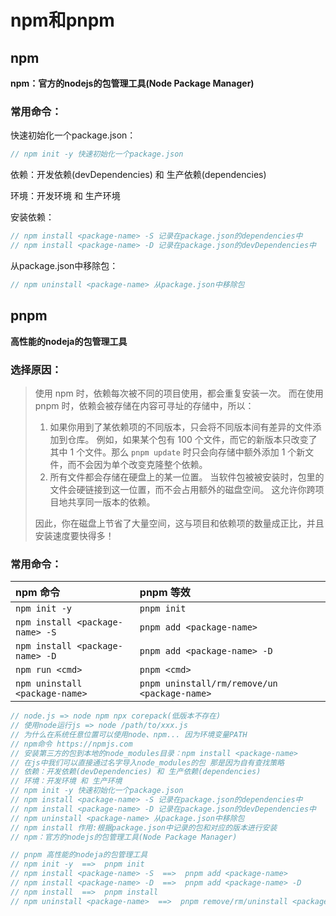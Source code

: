 # npm和pnpm

## npm

**npm：官方的nodejs的包管理工具(Node Package Manager)**

### 常用命令：

快速初始化一个package.json：

```js
// npm init -y 快速初始化一个package.json
```

依赖：开发依赖(devDependencies) 和 生产依赖(dependencies)

环境：开发环境 和 生产环境

安装依赖：

```js
// npm install <package-name> -S 记录在package.json的dependencies中       【生产依赖】
// npm install <package-name> -D 记录在package.json的devDependencies中    【开发依赖】
```

从package.json中移除包：

```js
// npm uninstall <package-name> 从package.json中移除包
```

## pnpm

**高性能的nodeja的包管理工具**

### 选择原因：

> 使用 npm 时，依赖每次被不同的项目使用，都会重复安装一次。  而在使用 pnpm 时，依赖会被存储在内容可寻址的存储中，所以：
>
> 1. 如果你用到了某依赖项的不同版本，只会将不同版本间有差异的文件添加到仓库。 例如，如果某个包有 100 个文件，而它的新版本只改变了其中 1 个文件。那么 `pnpm update` 时只会向存储中额外添加 1 个新文件，而不会因为单个改变克隆整个依赖。
> 2. 所有文件都会存储在硬盘上的某一位置。 当软件包被被安装时，包里的文件会硬链接到这一位置，而不会占用额外的磁盘空间。 这允许你跨项目地共享同一版本的依赖。
>
> 因此，你在磁盘上节省了大量空间，这与项目和依赖项的数量成正比，并且安装速度要快得多！

### 常用命令：

| npm 命令                        | pnpm 等效                                    |
| :------------------------------ | :------------------------------------------- |
| `npm init -y`                   | `pnpm init`                                  |
| `npm install <package-name> -S` | `pnpm add <package-name>`                    |
| `npm install <package-name> -D` | `pnpm add <package-name> -D`                 |
| `npm run <cmd>`                 | `pnpm <cmd>`                                 |
| `npm uninstall <package-name>`  | `pnpm uninstall/rm/remove/un <package-name>` |

```js
// node.js => node npm npx corepack(低版本不存在)
// 使用node运行js => node /path/to/xxx.js
// 为什么在系统任意位置可以使用node、npm... 因为环境变量PATH
// npm命令 https://npmjs.com
// 安装第三方的包到本地的node_modules目录：npm install <package-name>
// 在js中我们可以直接通过名字导入node_modules的包 那是因为自有查找策略
// 依赖：开发依赖(devDependencies) 和 生产依赖(dependencies)
// 环境：开发环境 和 生产环境
// npm init -y 快速初始化一个package.json
// npm install <package-name> -S 记录在package.json的dependencies中       【生产依赖】
// npm install <package-name> -D 记录在package.json的devDependencies中    【开发依赖】
// npm uninstall <package-name> 从package.json中移除包
// npm install 作用:根据package.json中记录的包和对应的版本进行安装
// npm：官方的nodejs的包管理工具(Node Package Manager)

// pnpm 高性能的nodeja的包管理工具
// npm init -y  ==>  pnpm init
// npm install <package-name> -S  ==>  pnpm add <package-name>
// npm install <package-name> -D  ==>  pnpm add <package-name> -D
// npm install  ==>  pnpm install
// npm uninstall <package-name>  ==>  pnpm remove/rm/uninstall <package-name>
```











